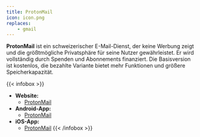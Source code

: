 ```yaml
---
title: ProtonMail
icon: icon.png
replaces:
    - gmail
---
```


**ProtonMail** ist ein schweizerischer E-Mail-Dienst, der keine Werbung zeigt und die größtmögliche Privatsphäre für seine Nutzer gewährleistet. Er wird vollständig durch Spenden und Abonnements finanziert. Die Basisversion ist kostenlos, die bezahlte Variante bietet mehr Funktionen und größere Speicherkapazität.

{{< infobox >}}
- **Website:** 
    - [ProtonMail](https://protonmail.com/)
- **Android-App:** 
    - [ProtonMail](https://play.google.com/store/apps/details?id=ch.protonmail.android)
- **iOS-App:** 
    - [ProtonMail](https://apps.apple.com/app/protonmail-encrypted-email/id979659905)
{{< /infobox >}}